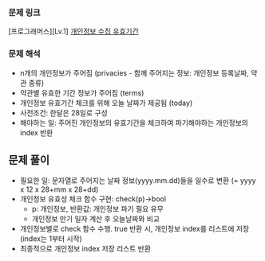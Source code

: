 ### 문제 링크 
[프로그래머스][Lv.1] [개인정보 수집 유효기간](https://school.programmers.co.kr/learn/courses/30/lessons/150370)

### 문제 해석
- n개의 개인정보가 주어짐 (privacies - 함께 주어지는 정보: 개인정보 등록날짜, 약관 종류)
- 약관별 유효한 기간 정보가 주어짐 (terms)
- 개인정보 유효기간 체크를 위해 오늘 날짜가 제공됨 (today)
- 사전조건: 한달은 28일로 구성
- 해야하는 일: 주어진 개인정보의 유효기간을 체크하여 파기해야하는 개인정보의 index 반환

## 문제 풀이
- 필요한 일: 문자열로 주어지는 날짜 정보(yyyy.mm.dd)들을 일수로 변환 (= yyyy x 12 x 28+mm x 28+dd)	
- 개인정보 유효성 체크 함수 구현: check(p)->bool
	- p: 개인정보, 반환값: 개인정보 파기 필요 유무
	- 개인정보 만기 일자 계산 후 오늘날짜와 비교
- 개인정보별로 check 함수 수행. true 반환 시, 개인정보 index를 리스트에 저장 (index는 1부터 시작)
- 최종적으로 개인정보 index 저장 리스트 반환

